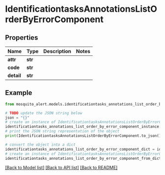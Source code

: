 # IdentificationtasksAnnotationsListOrderByErrorComponent


## Properties

Name | Type | Description | Notes
------------ | ------------- | ------------- | -------------
**attr** | **str** |  | 
**code** | **str** |  | 
**detail** | **str** |  | 

## Example

```python
from mosquito_alert.models.identificationtasks_annotations_list_order_by_error_component import IdentificationtasksAnnotationsListOrderByErrorComponent

# TODO update the JSON string below
json = "{}"
# create an instance of IdentificationtasksAnnotationsListOrderByErrorComponent from a JSON string
identificationtasks_annotations_list_order_by_error_component_instance = IdentificationtasksAnnotationsListOrderByErrorComponent.from_json(json)
# print the JSON string representation of the object
print(IdentificationtasksAnnotationsListOrderByErrorComponent.to_json())

# convert the object into a dict
identificationtasks_annotations_list_order_by_error_component_dict = identificationtasks_annotations_list_order_by_error_component_instance.to_dict()
# create an instance of IdentificationtasksAnnotationsListOrderByErrorComponent from a dict
identificationtasks_annotations_list_order_by_error_component_from_dict = IdentificationtasksAnnotationsListOrderByErrorComponent.from_dict(identificationtasks_annotations_list_order_by_error_component_dict)
```
[[Back to Model list]](../README.md#documentation-for-models) [[Back to API list]](../README.md#documentation-for-api-endpoints) [[Back to README]](../README.md)


